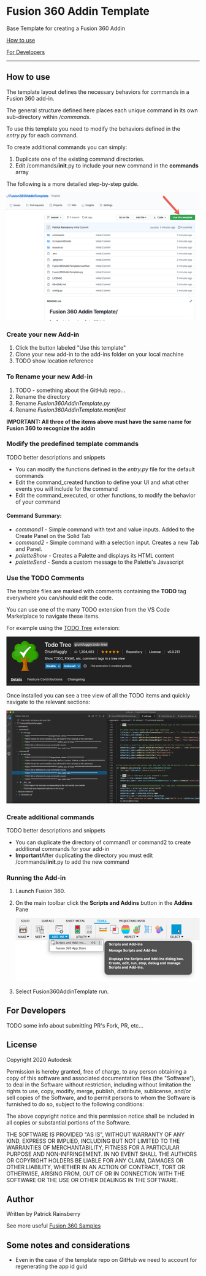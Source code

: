 # Fusion 360 Addin Template
Base Template for creating a Fusion 360 Addin

[How to use](#how-to-use)

[For Developers](#for-developers)

----

## How to use 
The template layout defines the necessary behaviors for commands in a Fusion 360 add-in.

The general structure defined here places each unique command in its own sub-directory within */commands*.

To use this template you need to modify the behaviors defined in the *entry.py* for each command.

To create additional commands you can simply:
1. Duplicate one of the existing command directories.
2. Edit /commands/__init__.py to include your new command in the **commands** array

The following is a more detailed step-by-step guide.

![](./resources/use_template.png)

### Create your new Add-in
1. Click the button labeled "Use this template"
2. Clone your new add-in to the add-ins folder on your local machine
3. TODO show location reference

### To Rename your new Add-in
1. TODO - something about the GitHub repo... 
2. Rename the directory
3. Rename *Fusion360AddinTemplate.py*
4. Rename *Fusion360AddinTemplate.manifest*

**IMPORTANT: All three of the items above must have the same name for Fusion 360 to recognize the addin**

### Modify the predefined template commands
TODO better descriptions and snippets

* You can modify the functions defined in the *entry.py* file for the default commands
* Edit the command_created function to define your UI and what other events you will include for the command
* Edit the command_executed, or other functions, to modify the behavior of your command

#### Command Summary: 
* *command1* - Simple command with text and value inputs.  Added to the Create Panel on the Solid Tab
* *command2* - Simple command with a selection input.  Creates a new Tab and Panel. 
* *paletteShow* - Creates a Palette and displays its HTML content
* *paletteSend* - Sends a custom message to the Palette's Javascript

### Use the TODO Comments
The template files are marked with comments containing the **TODO** tag everywhere you can/should edit the code.

You can use one of the many TODO extension from the VS Code Marketplace to navigate these items.

For example using the [TODO Tree](https://marketplace.visualstudio.com/items?itemName=Gruntfuggly.todo-tree) extension:

![](./resources/todo_app.png)

Once installed you can see a tree view of all the TODO items and quickly navigate to the relevant sections:

![](./resources/todo_list.png)

### Create additional commands
TODO better descriptions and snippets

* You can duplicate the directory of command1 or command2 to create additional commands for your add-in
* **Important**After duplicating the directory you must edit /commands/__init__.py to add the new command

### Running the Add-in
1. Launch Fusion 360.   
2. On the main toolbar click the **Scripts and Addins** button in the **Addins** Pane

	![](./resources/scripts-addins_button.png)
     
3. Select Fusion360AddinTemplate run.

## For Developers
TODO some info about submitting PR's
Fork, PR, etc...
   
## License
Copyright 2020 Autodesk

Permission is hereby granted, free of charge, to any person obtaining a copy of this software and associated documentation files (the "Software"), to deal in the Software without restriction, including without limitation the rights to use, copy, modify, merge, publish, distribute, sublicense, and/or sell copies of the Software, and to permit persons to whom the Software is furnished to do so, subject to the following conditions:

The above copyright notice and this permission notice shall be included in all copies or substantial portions of the Software.

THE SOFTWARE IS PROVIDED "AS IS", WITHOUT WARRANTY OF ANY KIND, EXPRESS OR IMPLIED, INCLUDING BUT NOT LIMITED TO THE WARRANTIES OF MERCHANTABILITY, FITNESS FOR A PARTICULAR PURPOSE AND NON-INFRINGEMENT. IN NO EVENT SHALL THE AUTHORS OR COPYRIGHT HOLDERS BE LIABLE FOR ANY CLAIM, DAMAGES OR OTHER LIABILITY, WHETHER IN AN ACTION OF CONTRACT, TORT OR OTHERWISE, ARISING FROM, OUT OF OR IN CONNECTION WITH THE SOFTWARE OR THE USE OR OTHER DEALINGS IN THE SOFTWARE.

## Author
Written by Patrick Rainsberry

See more useful [Fusion 360 Samples](https://github.com/AutodeskFusion360)

## Some notes and considerations
* Even in the case of the template repo on GitHub we need to account for regenerating the app id guid

